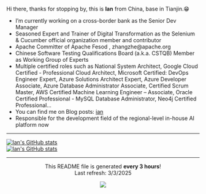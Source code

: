 <div class="Box-body px-5 pb-5">
  <article class="markdown-body entry-content container-lg" itemprop="text"><p>Hi there, thanks for stopping by, this is <strong>Ian</strong> from China, base in Tianjin.<g-emoji class="g-emoji" alias="grin" fallback-src="https://github.githubassets.com/images/icons/emoji/unicode/1f601.png">😁</g-emoji></p> 
<ul>
<li> I’m currently working on a cross-border bank as the Senior Dev Manager</li>
<li> Seasoned Expert and Trainer of Digital Transformation as the Selenium & Cucumber official organization member and contributor</li>  
<li> Apache Committer of Apache Fesod , zhangzhe@apache.org  </li>
<li> Chinese Software Testing Qualifications Board (a.k.a. CSTQB) Member as Working Group of Experts</li>
<li> Multiple certified roles such as National System Architect, Google Cloud Certified - Professional Cloud Architect, Microsoft Certified: DevOps Engineer Expert, Azure Solutions Architect Expert, Azure Developer Associate, Azure Database Administrator Associate, Certified Scrum Master, AWS Certified Machine Learning Engineer – Associate, Oracle Certified Professional - MySQL Database Administrator, Neo4j Certified Professional...</li>
<li>You can find me on Blog posts: <a href="http://ianzhang.cn" rel="nofollow">ian</a>          </li>
<li> Responsible for the development field of the regional-level in-house AI platform now</li>
</ul>
    <hr>
  </article>


[![Ian's GitHub stats](https://github-readme-stats.vercel.app/api?username=alaahong)](https://github.com/anuraghazra/github-readme-stats)
<br/>
[![Ian's GitHub stats](https://komarev.com/ghpvc/?username=alaahong)](https://komarev.com/ghpvc/?username=alaahong)
</div>


------------
<p align="center">This README file is generated <b>every 3 hours</b>!</br>Last refresh: 3&#x2F;3&#x2F;2025</p>
<p align="center"><img src="https://github.com/alaahong/alaahong/workflows/README%20build/badge.svg" /></p>


